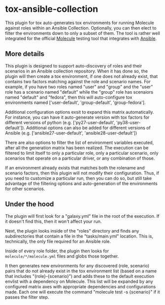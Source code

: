 # tox-ansible-collection
This plugin for tox auto-generates tox environments for running Molecule against roles within an Ansible
Collection. Optionally, you can then elect to filter the environments down to only a subset of them.
The tool is rather well integrated for the official [Molecule](https://github.com/ansible/molecule)
testing tool that integrates with [Ansible](https://github.com/ansible/ansible).

## More details
This plugin is designed to support auto-discovery of roles and their scenarios in an Ansible collection
repository. When it has done so, the plugin will then create a tox environment, if one does not already
exist, that contains two factors matching against the role and scenario names. For example, if you have
two roles named "user" and "group" and the "user" role has a scenario named "default" while the "group"
role has scenaiors named "default" and "fedora", then this will auto-configure tox environments named
['user-default', 'group-default', 'group-fedora'].

Additional configuration options exsit to expand this matrix automatically. For instance, you can have
it auto-generate version with tox factors for different versions of python (e.g.
['py27-user-default', 'py38-user-default']). Additional options can also be added for different versions
of Ansible (e.g. ['ansible27-user-default', 'ansible28-user-default'])

There are also options to filter the list of environment variables executed, after all the generation
matrix has been realized. The execution can be filtered to limit itself to only a particular role,
only a particular scenario, only scenarios that operate on a particular driver, or any combination of
those.

If an environment already exists that matches both the rolename and scenario factors, then this plugin
will not modify their configuration. Thus, if you need to customize a particular run, then you can do
so, but still take advantage of the filtering options and auto-generation of the environments for other
scenarios.

## Under the hood
The plugin will first look for a "galaxy.yml" file in the root of the execution. If it doesn't find this,
then it won't affect your run.

Next, the plugin looks inside of the "roles" directory and finds any subdirectories that contain a file
in the "tasks/main.yml" location. This is, technically, the only file required for an Ansible role.

Inside of every role folder, the plugin then looks for `molecule/*/molecule.yml` files and globs those
together.

It then generates new environments for any discovered (role, scenario) pairs that do not already exist
in the tox environment list (based on a name that includes "{role}-{scenario}")
and adds these to the default execution envlist with a dependency on
Molecule. This list will be expanded by any configured matrix axes with appropriate dependencies and
configurations made. Each one will execute the command "molecule test -s {scenario}" if it passes the
filter step.
